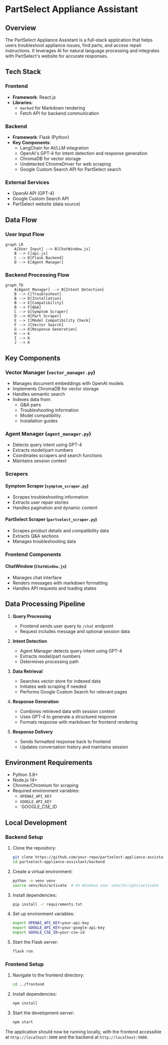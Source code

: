 # PartSelect Appliance Assistant

## Overview
The PartSelect Appliance Assistant is a full-stack application that helps users troubleshoot appliance issues, find parts, and access repair instructions. It leverages AI for natural language processing and integrates with PartSelect's website for accurate responses.

## Tech Stack

### Frontend
- **Framework**: React.js
- **Libraries**:
  - `marked` for Markdown rendering
  - Fetch API for backend communication

### Backend
- **Framework**: Flask (Python)
- **Key Components**:
  - LangChain for AI/LLM integration
  - OpenAI's GPT-4 for intent detection and response generation
  - ChromaDB for vector storage
  - Undetected ChromeDriver for web scraping
  - Google Custom Search API for PartSelect search

### External Services
- OpenAI API (GPT-4)
- Google Custom Search API
- PartSelect website (data source)

## Data Flow

### User Input Flow
```mermaid
graph LR
    A[User Input] --> B[ChatWindow.js]
    B --> C[api.js]
    C --> D[Flask Backend]
    D --> E[Agent Manager]
```

### Backend Processing Flow
```mermaid
graph TD
    A[Agent Manager] --> B{Intent Detection}
    B --> C[Troubleshoot]
    B --> D[Installation]
    B --> E[Compatibility]
    B --> F[Q&A]
    C --> G[Symptom Scraper]
    D --> H[Part Scraper]
    E --> I[Model Compatibility Check]
    F --> J[Vector Search]
    G --> K[Response Generation]
    H --> K
    I --> K
    J --> K
```

## Key Components

### Vector Manager (`vector_manager.py`)
- Manages document embeddings with OpenAI models
- Implements ChromaDB for vector storage
- Handles semantic search
- Indexes data from:
  - Q&A pairs
  - Troubleshooting information
  - Model compatibility
  - Installation guides

### Agent Manager (`agent_manager.py`)
- Detects query intent using GPT-4
- Extracts model/part numbers
- Coordinates scrapers and search functions
- Maintains session context

### Scrapers
#### Symptom Scraper (`symptom_scraper.py`)
- Scrapes troubleshooting information
- Extracts user repair stories
- Handles pagination and dynamic content

#### PartSelect Scraper (`partselect_scraper.py`)
- Scrapes product details and compatibility data
- Extracts Q&A sections
- Manages troubleshooting data

### Frontend Components
#### ChatWindow (`ChatWindow.js`)
- Manages chat interface
- Renders messages with markdown formatting
- Handles API requests and loading states

## Data Processing Pipeline
1. **Query Processing**
   - Frontend sends user query to `/chat` endpoint
   - Request includes message and optional session data

2. **Intent Detection**
   - Agent Manager detects query intent using GPT-4
   - Extracts model/part numbers
   - Determines processing path

3. **Data Retrieval**
   - Searches vector store for indexed data
   - Initiates web scraping if needed
   - Performs Google Custom Search for relevant pages

4. **Response Generation**
   - Combines retrieved data with session context
   - Uses GPT-4 to generate a structured response
   - Formats response with markdown for frontend rendering

5. **Response Delivery**
   - Sends formatted response back to frontend
   - Updates conversation history and maintains session

## Environment Requirements
- Python 3.8+
- Node.js 14+
- Chrome/Chromium for scraping
- Required environment variables:
  - `OPENAI_API_KEY`
  - `GOOGLE_API_KEY`
  - `GOOGLE_CSE_ID

## Local Development

### Backend Setup
1. Clone the repository:
   ```sh
   git clone https://github.com/your-repo/partselect-appliance-assistant.git
   cd partselect-appliance-assistant/backend
   ```
2. Create a virtual environment:
   ```sh
   python -m venv venv
   source venv/bin/activate  # On Windows use: venv\Scripts\activate
   ```
3. Install dependencies:
   ```sh
   pip install -r requirements.txt
   ```
4. Set up environment variables:
   ```sh
   export OPENAI_API_KEY=your-api-key
   export GOOGLE_API_KEY=your-google-api-key
   export GOOGLE_CSE_ID=your-cse-id
   ```
5. Start the Flask server:
   ```sh
   flask run
   ```

### Frontend Setup
1. Navigate to the frontend directory:
   ```sh
   cd ../frontend
   ```
2. Install dependencies:
   ```sh
   npm install
   ```
3. Start the development server:
   ```sh
   npm start
   ```

The application should now be running locally, with the frontend accessible at `http://localhost:3000` and the backend at `http://localhost:5000`.
